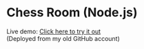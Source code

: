 # Chess Room (Node.js)

Live demo: [Click here to try it out](https://your-old-account.github.io/chess-room/)  
(Deployed from my old GitHub account)
